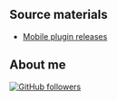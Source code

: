 ## Source materials

-   [Mobile plugin releases](https://kotlinlang.org/docs/multiplatform-mobile-plugin-releases.html)

## About me

[![GitHub followers](https://img.shields.io/github/followers/jesperancinha.svg?label=Jesperancinha&style=for-the-badge&logo=github&color=grey "GitHub")](https://github.com/jesperancinha)
